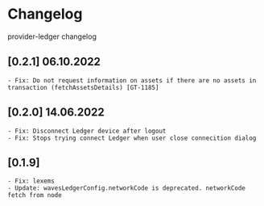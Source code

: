 # Changelog

provider-ledger changelog

## [0.2.1] 06.10.2022
	- Fix: Do not request information on assets if there are no assets in transaction (fetchAssetsDetails) [GT-1185]

## [0.2.0] 14.06.2022
	- Fix: Disconnect Ledger device after logout
	- Fix: Stops trying connect Ledger when user close connecition dialog

## [0.1.9]
	- Fix: lexems
	- Update: wavesLedgerConfig.networkCode is deprecated. networkCode fetch from node
